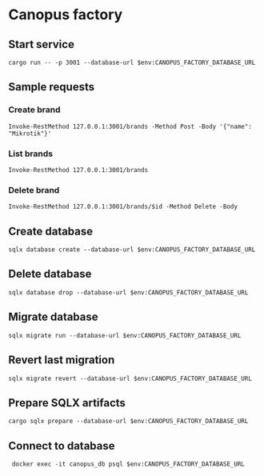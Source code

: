# Canopus factory

## Start service

```pwsh
cargo run -- -p 3001 --database-url $env:CANOPUS_FACTORY_DATABASE_URL
```

## Sample requests

### Create brand

```pwsh
Invoke-RestMethod 127.0.0.1:3001/brands -Method Post -Body '{"name": "Mikrotik"}'
```

### List brands

```pwsh
Invoke-RestMethod 127.0.0.1:3001/brands
```

### Delete brand

```pwsh
Invoke-RestMethod 127.0.0.1:3001/brands/$id -Method Delete -Body
```

## Create database

```pwsh
sqlx database create --database-url $env:CANOPUS_FACTORY_DATABASE_URL
```

## Delete database

```pwsh
sqlx database drop --database-url $env:CANOPUS_FACTORY_DATABASE_URL
```

## Migrate database

```pwsh
sqlx migrate run --database-url $env:CANOPUS_FACTORY_DATABASE_URL
```

## Revert last migration

```pwsh
sqlx migrate revert --database-url $env:CANOPUS_FACTORY_DATABASE_URL
```

## Prepare SQLX artifacts

```pwsh
cargo sqlx prepare --database-url $env:CANOPUS_FACTORY_DATABASE_URL
```

## Connect to database

```pwsh
 docker exec -it canopus_db psql $env:CANOPUS_FACTORY_DATABASE_URL
```
